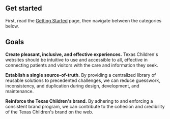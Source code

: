 <!--lede
  Texas Children's Design System is a centralized library of web components, design patterns, and design resources. It aims to improve standardization, efficiency, and scalability by providing a single, custom framework for building websites at scale.
lede-->

## Get started

First, read the [Getting Started](/getting-started) page, then navigate between the categories below.

<!--twig
  {% set categories = [
    {
      icon: "eye",
      link: "/design",
      heading: "Design",
      subheading: "Color, typography, branding, and more",
    },
    {
      icon: "grid",
      link: "/components",
      heading: "Components",
      subheading: "Reusable, interactive UI elements",
    },
    {
      icon: "edit",
      link: "/content/blockquote",
      heading: "Content",
      subheading: "Styles and guidance for rendering content",
    },
    {
      icon: "wheelchair",
      link: "/accessibility",
      heading: "Accessibility",
      subheading: "Creating inclusive experiences for users with disabilities",
    },
  ] %}

  <ul class="tcds-action-bar tcds-action-bar--compact">
    {% for category in categories %}
      <li>
        <a href="{{ category.link }}">
          <tcds-icon icon="{{ category.icon }}"></tcds-icon>
          {{ category.heading }}
          <tcds-icon icon="chevron-right"></tcds-icon>
        </a>
      </li>
    {% endfor %}
  </ul>
twig-->

## Goals
**Create pleasant, inclusive, and effective experiences.** Texas Children's websites should be intuitive to use and accessible to all, effective in connecting patients and visitors with the care and information they seek.

**Establish a single source-of-truth.** By providing a centralized library of reusable solutions to precedented challenges, we can reduce guesswork, inconsistency, and duplication during design, development, and maintenance.

**Reinforce the Texas Children's brand.** By adhering to and enforcing a consistent brand program, we can contribute to the cohesion and credibility of the Texas Children's brand on the web.